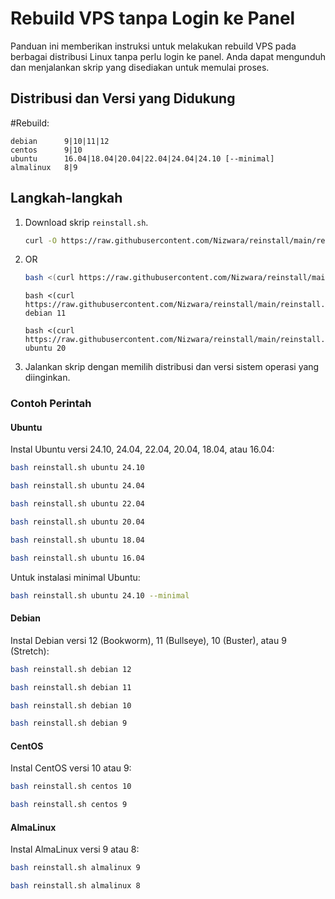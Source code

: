 # Rebuild VPS tanpa Login ke Panel

Panduan ini memberikan instruksi untuk melakukan rebuild VPS pada berbagai distribusi Linux tanpa perlu login ke panel. Anda dapat mengunduh dan menjalankan skrip yang disediakan untuk memulai proses.

## Distribusi dan Versi yang Didukung

#Rebuild:
```
debian      9|10|11|12
centos      9|10
ubuntu      16.04|18.04|20.04|22.04|24.04|24.10 [--minimal]
almalinux   8|9
```

## Langkah-langkah

1. Download skrip `reinstall.sh`.

   ```bash
   curl -O https://raw.githubusercontent.com/Nizwara/reinstall/main/reinstall.sh
   ```
2. OR
   ```bash
   bash <(curl https://raw.githubusercontent.com/Nizwara/reinstall/main/reinstall.sh) debian 10
   ```
   ```
   bash <(curl https://raw.githubusercontent.com/Nizwara/reinstall/main/reinstall.sh) debian 11
   ```
   ```
   bash <(curl https://raw.githubusercontent.com/Nizwara/reinstall/main/reinstall.sh) ubuntu 20
   ```
3. Jalankan skrip dengan memilih distribusi dan versi sistem operasi yang diinginkan.

### Contoh Perintah

#### Ubuntu

Instal Ubuntu versi 24.10, 24.04, 22.04, 20.04, 18.04, atau 16.04:

```bash
bash reinstall.sh ubuntu 24.10
```

```bash
bash reinstall.sh ubuntu 24.04
```

```bash
bash reinstall.sh ubuntu 22.04
```

```bash
bash reinstall.sh ubuntu 20.04
```

```bash
bash reinstall.sh ubuntu 18.04
```

```bash
bash reinstall.sh ubuntu 16.04
```

Untuk instalasi minimal Ubuntu:

```bash
bash reinstall.sh ubuntu 24.10 --minimal
```

#### Debian

Instal Debian versi 12 (Bookworm), 11 (Bullseye), 10 (Buster), atau 9 (Stretch):

```bash
bash reinstall.sh debian 12
```

```bash
bash reinstall.sh debian 11
```

```bash
bash reinstall.sh debian 10
```

```bash
bash reinstall.sh debian 9
```

#### CentOS

Instal CentOS versi 10 atau 9:

```bash
bash reinstall.sh centos 10
```

```bash
bash reinstall.sh centos 9
```

#### AlmaLinux

Instal AlmaLinux versi 9 atau 8:

```bash
bash reinstall.sh almalinux 9
```

```bash
bash reinstall.sh almalinux 8
```
